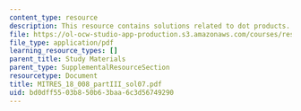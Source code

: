 ```yaml
---
content_type: resource
description: This resource contains solutions related to dot products.
file: https://ol-ocw-studio-app-production.s3.amazonaws.com/courses/res-18-008-calculus-revisited-complex-variables-differential-equations-and-linear-algebra-fall-2011/bd0dff5503b850b63baa6c3d56749290_MITRES_18_008_partIII_sol07.pdf
file_type: application/pdf
learning_resource_types: []
parent_title: Study Materials
parent_type: SupplementalResourceSection
resourcetype: Document
title: MITRES_18_008_partIII_sol07.pdf
uid: bd0dff55-03b8-50b6-3baa-6c3d56749290
---
```

